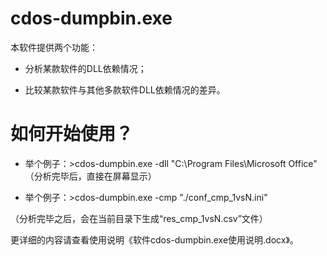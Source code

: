 # cdos-dumpbin.exe

本软件提供两个功能：

- 分析某款软件的DLL依赖情况；

- 比较某款软件与其他多款软件DLL依赖情况的差异。


# 如何开始使用？

- 举个例子：>cdos-dumpbin.exe -dll "C:\Program Files\Microsoft Office"
（分析完毕后，直接在屏幕显示）

- 举个例子：>cdos-dumpbin.exe -cmp "./conf_cmp_1vsN.ini" 

（分析完毕之后，会在当前目录下生成“res_cmp_1vsN.csv”文件）

更详细的内容请查看使用说明《软件cdos-dumpbin.exe使用说明.docx》。
